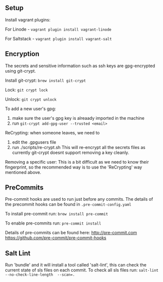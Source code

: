 Setup
-----

Install vagrant plugins:

For Linode -
`vagrant plugin install vagrant-linode`

For Saltstack -
`vagrant plugin install vagrant-salt`


Encryption
----------

The secrets and sensitive information such as ssh keys are
gpg-encrypted using git-crypt.

Install git-crypt:
`brew install git-crypt`

Lock:
`git crypt lock`

Unlock:
`git crypt unlock`

To add a new user's gpg:
1. make sure the user's gpg key is alreaady imported in the machine
2. run `git-crypt add-gpg-user --trusted <email>`

ReCrypting:
when someone leaves, we need to
1. edit the .gpgusers file
2. run ./scripts/re-crypt.sh
This will re-encrypt all the secrets files as currently git-crypt
doesnt support removing a key cleanly.

Removing a specific user:
This is a bit difficult as we need to know their fingerprint,
so the recommended way is to use the 'ReCrypting' way mentioned above.

PreCommits
----------

Pre-commit hooks are used to run just before any commits. The details
of the precommit hooks can be found in `.pre-commit-config.yaml`

To install pre-commit run:
`brew install pre-commit`

To enable pre-commits run:
`pre-commit install`

Details of pre-commits can be found here:
http://pre-commit.com
https://github.com/pre-commit/pre-commit-hooks

Salt Lint
---------

Run 'bundle' and it will install a tool called 'salt-lint', this can check
the current state of sls files on each commit.
To check all sls files run:
`salt-lint --no-check-line-length  --scan=.`
